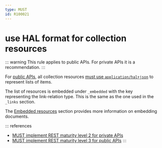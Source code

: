 ```yaml
---
type: MUST
id: R100021
---
```


# use HAL format for collection resources

::: warning
This rule applies to public APIs. For private APIs it is a recommendation.
  :::

For [public APIs](./guidelines/010_core-principles/0030_api-scope.md), all collection resources [must use `application/hal+json`](./guidelines/020_guidelines/040_hypermedia/1020_must-implement-rest-maturity-level-3-for-public-apis.md) to represent lists of items.

The list of resources is embedded under `_embedded` with the key representing the link-relation type.
This is the same as the one used in the `_links` section.

The [Embedded resources](guidelines/020_guidelines/060_resources/1000_embedded-resources.md) section provides more information on embedding documents.

::: references

- [MUST implement REST maturity level 2 for private APIs](./guidelines/020_guidelines/040_hypermedia/1010_must-implement-rest-maturity-level-2-for-private-apis.md)
- [MUST implement REST maturity level 3 for public APIs](./guidelines/020_guidelines/040_hypermedia/1020_must-implement-rest-maturity-level-3-for-public-apis.md)
  :::
